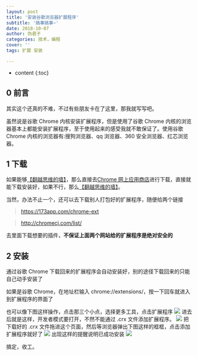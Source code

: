 ```yaml
---
layout: post
title: '安装谷歌浏览器扩展程序'
subtitle: '搞事搞事~'
date: 2018-10-07
author: 伪君子
categories: 技术，编程
cover: ''
tags: 扩展 安装

---
```


* content
{:toc}
## 0  前言

其实这个还真的不难，不过有些朋友卡在了这里，那我就写写吧。

虽然说是谷歌 Chrome 内核安装扩展程序，但是使用了谷歌 Chrome 内核的浏览器基本上都能安装扩展程序，至于使用起来的感受我就不敢保证了。使用谷歌 Chrome 内核的浏览器有:搜狗浏览器、qq 浏览器、360 安全浏览器、红芯浏览器。

## 1  下载

如果能够[【翻越思维的墙】](https://weijunzii.github.io/2018/07/31/To-Climb-Over-The-Wall.html)，那么直接去[Chrome 网上应用商店](https://chrome.google.com/webstore)进行下载，直接就能下载安装好，如果不行，那么[【翻越思维的墙】](https://weijunzii.github.io/2018/07/31/To-Climb-Over-The-Wall.html)。

当然，办法不止一个，还可以去下载别人打包好的扩展程序，随便给两个链接

> https://173app.com/chrome-ext

> http://chromecj.com/list/

去里面下载想要的插件，**不保证上面两个网站给的扩展程序是绝对安全的**

## 2  安装

通过谷歌 Chrome 下载回来的扩展程序会自动安装好，别的途径下载回来的只能自己动手安装了

如果是谷歌 Chrome，在地址栏输入 chrome://extensions/，按一下回车就进入到扩展程序的界面了

也可以像下图这样操作，点击那三个小点，选择更多工具，点击扩展程序
![](https://upload-images.jianshu.io/upload_images/2989110-b9fb8df84382cfde.png?imageMogr2/auto-orient/strip%7CimageView2/2/w/1240)
进去后就是这样，开发者模式要打开，不然不能通过   .crx 文件添加扩展程序。
![](https://upload-images.jianshu.io/upload_images/2989110-db5390fa3349b862.png?imageMogr2/auto-orient/strip%7CimageView2/2/w/1240)
把下载好的 .crx 文件拖进这个页面，然后等浏览器弹出下图这样的框框，点击添加扩展程序就好了
![](https://upload-images.jianshu.io/upload_images/2989110-3f4bc897989c2ef4.png?imageMogr2/auto-orient/strip%7CimageView2/2/w/1240)
出现这样的提醒说明已成功安装
![](https://upload-images.jianshu.io/upload_images/2989110-3230d4672eec0e43.png?imageMogr2/auto-orient/strip%7CimageView2/2/w/1240)

搞定，收工。